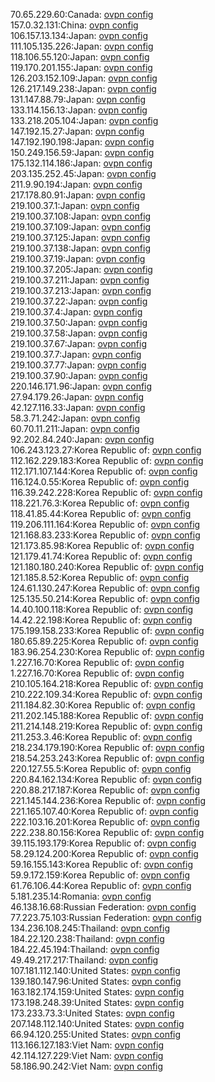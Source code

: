 70.65.229.60:Canada: [ovpn config](vpn/70_65_229_60.ovpn)  
157.0.32.131:China: [ovpn config](vpn/157_0_32_131.ovpn)  
106.157.13.134:Japan: [ovpn config](vpn/106_157_13_134.ovpn)  
111.105.135.226:Japan: [ovpn config](vpn/111_105_135_226.ovpn)  
118.106.55.120:Japan: [ovpn config](vpn/118_106_55_120.ovpn)  
119.170.201.155:Japan: [ovpn config](vpn/119_170_201_155.ovpn)  
126.203.152.109:Japan: [ovpn config](vpn/126_203_152_109.ovpn)  
126.217.149.238:Japan: [ovpn config](vpn/126_217_149_238.ovpn)  
131.147.88.79:Japan: [ovpn config](vpn/131_147_88_79.ovpn)  
133.114.156.13:Japan: [ovpn config](vpn/133_114_156_13.ovpn)  
133.218.205.104:Japan: [ovpn config](vpn/133_218_205_104.ovpn)  
147.192.15.27:Japan: [ovpn config](vpn/147_192_15_27.ovpn)  
147.192.190.198:Japan: [ovpn config](vpn/147_192_190_198.ovpn)  
150.249.156.59:Japan: [ovpn config](vpn/150_249_156_59.ovpn)  
175.132.114.186:Japan: [ovpn config](vpn/175_132_114_186.ovpn)  
203.135.252.45:Japan: [ovpn config](vpn/203_135_252_45.ovpn)  
211.9.90.194:Japan: [ovpn config](vpn/211_9_90_194.ovpn)  
217.178.80.91:Japan: [ovpn config](vpn/217_178_80_91.ovpn)  
219.100.37.1:Japan: [ovpn config](vpn/219_100_37_1.ovpn)  
219.100.37.108:Japan: [ovpn config](vpn/219_100_37_108.ovpn)  
219.100.37.109:Japan: [ovpn config](vpn/219_100_37_109.ovpn)  
219.100.37.125:Japan: [ovpn config](vpn/219_100_37_125.ovpn)  
219.100.37.138:Japan: [ovpn config](vpn/219_100_37_138.ovpn)  
219.100.37.19:Japan: [ovpn config](vpn/219_100_37_19.ovpn)  
219.100.37.205:Japan: [ovpn config](vpn/219_100_37_205.ovpn)  
219.100.37.211:Japan: [ovpn config](vpn/219_100_37_211.ovpn)  
219.100.37.213:Japan: [ovpn config](vpn/219_100_37_213.ovpn)  
219.100.37.22:Japan: [ovpn config](vpn/219_100_37_22.ovpn)  
219.100.37.4:Japan: [ovpn config](vpn/219_100_37_4.ovpn)  
219.100.37.50:Japan: [ovpn config](vpn/219_100_37_50.ovpn)  
219.100.37.58:Japan: [ovpn config](vpn/219_100_37_58.ovpn)  
219.100.37.67:Japan: [ovpn config](vpn/219_100_37_67.ovpn)  
219.100.37.7:Japan: [ovpn config](vpn/219_100_37_7.ovpn)  
219.100.37.77:Japan: [ovpn config](vpn/219_100_37_77.ovpn)  
219.100.37.90:Japan: [ovpn config](vpn/219_100_37_90.ovpn)  
220.146.171.96:Japan: [ovpn config](vpn/220_146_171_96.ovpn)  
27.94.179.26:Japan: [ovpn config](vpn/27_94_179_26.ovpn)  
42.127.116.33:Japan: [ovpn config](vpn/42_127_116_33.ovpn)  
58.3.71.242:Japan: [ovpn config](vpn/58_3_71_242.ovpn)  
60.70.11.211:Japan: [ovpn config](vpn/60_70_11_211.ovpn)  
92.202.84.240:Japan: [ovpn config](vpn/92_202_84_240.ovpn)  
106.243.123.27:Korea Republic of: [ovpn config](vpn/106_243_123_27.ovpn)  
112.162.229.183:Korea Republic of: [ovpn config](vpn/112_162_229_183.ovpn)  
112.171.107.144:Korea Republic of: [ovpn config](vpn/112_171_107_144.ovpn)  
116.124.0.55:Korea Republic of: [ovpn config](vpn/116_124_0_55.ovpn)  
116.39.242.228:Korea Republic of: [ovpn config](vpn/116_39_242_228.ovpn)  
118.221.76.3:Korea Republic of: [ovpn config](vpn/118_221_76_3.ovpn)  
118.41.85.44:Korea Republic of: [ovpn config](vpn/118_41_85_44.ovpn)  
119.206.111.164:Korea Republic of: [ovpn config](vpn/119_206_111_164.ovpn)  
121.168.83.233:Korea Republic of: [ovpn config](vpn/121_168_83_233.ovpn)  
121.173.85.98:Korea Republic of: [ovpn config](vpn/121_173_85_98.ovpn)  
121.179.41.74:Korea Republic of: [ovpn config](vpn/121_179_41_74.ovpn)  
121.180.180.240:Korea Republic of: [ovpn config](vpn/121_180_180_240.ovpn)  
121.185.8.52:Korea Republic of: [ovpn config](vpn/121_185_8_52.ovpn)  
124.61.130.247:Korea Republic of: [ovpn config](vpn/124_61_130_247.ovpn)  
125.135.50.214:Korea Republic of: [ovpn config](vpn/125_135_50_214.ovpn)  
14.40.100.118:Korea Republic of: [ovpn config](vpn/14_40_100_118.ovpn)  
14.42.22.198:Korea Republic of: [ovpn config](vpn/14_42_22_198.ovpn)  
175.199.158.233:Korea Republic of: [ovpn config](vpn/175_199_158_233.ovpn)  
180.65.89.225:Korea Republic of: [ovpn config](vpn/180_65_89_225.ovpn)  
183.96.254.230:Korea Republic of: [ovpn config](vpn/183_96_254_230.ovpn)  
1.227.16.70:Korea Republic of: [ovpn config](vpn/1_227_16_70.ovpn)  
1.227.16.70:Korea Republic of: [ovpn config](vpn/1_227_16_70.ovpn)  
210.105.164.218:Korea Republic of: [ovpn config](vpn/210_105_164_218.ovpn)  
210.222.109.34:Korea Republic of: [ovpn config](vpn/210_222_109_34.ovpn)  
211.184.82.30:Korea Republic of: [ovpn config](vpn/211_184_82_30.ovpn)  
211.202.145.188:Korea Republic of: [ovpn config](vpn/211_202_145_188.ovpn)  
211.214.148.219:Korea Republic of: [ovpn config](vpn/211_214_148_219.ovpn)  
211.253.3.46:Korea Republic of: [ovpn config](vpn/211_253_3_46.ovpn)  
218.234.179.190:Korea Republic of: [ovpn config](vpn/218_234_179_190.ovpn)  
218.54.253.243:Korea Republic of: [ovpn config](vpn/218_54_253_243.ovpn)  
220.127.55.5:Korea Republic of: [ovpn config](vpn/220_127_55_5.ovpn)  
220.84.162.134:Korea Republic of: [ovpn config](vpn/220_84_162_134.ovpn)  
220.88.217.187:Korea Republic of: [ovpn config](vpn/220_88_217_187.ovpn)  
221.145.144.236:Korea Republic of: [ovpn config](vpn/221_145_144_236.ovpn)  
221.165.107.40:Korea Republic of: [ovpn config](vpn/221_165_107_40.ovpn)  
222.103.16.201:Korea Republic of: [ovpn config](vpn/222_103_16_201.ovpn)  
222.238.80.156:Korea Republic of: [ovpn config](vpn/222_238_80_156.ovpn)  
39.115.193.179:Korea Republic of: [ovpn config](vpn/39_115_193_179.ovpn)  
58.29.124.200:Korea Republic of: [ovpn config](vpn/58_29_124_200.ovpn)  
59.16.155.143:Korea Republic of: [ovpn config](vpn/59_16_155_143.ovpn)  
59.9.172.159:Korea Republic of: [ovpn config](vpn/59_9_172_159.ovpn)  
61.76.106.44:Korea Republic of: [ovpn config](vpn/61_76_106_44.ovpn)  
5.181.235.14:Romania: [ovpn config](vpn/5_181_235_14.ovpn)  
46.138.16.68:Russian Federation: [ovpn config](vpn/46_138_16_68.ovpn)  
77.223.75.103:Russian Federation: [ovpn config](vpn/77_223_75_103.ovpn)  
134.236.108.245:Thailand: [ovpn config](vpn/134_236_108_245.ovpn)  
184.22.120.238:Thailand: [ovpn config](vpn/184_22_120_238.ovpn)  
184.22.45.194:Thailand: [ovpn config](vpn/184_22_45_194.ovpn)  
49.49.217.217:Thailand: [ovpn config](vpn/49_49_217_217.ovpn)  
107.181.112.140:United States: [ovpn config](vpn/107_181_112_140.ovpn)  
139.180.147.96:United States: [ovpn config](vpn/139_180_147_96.ovpn)  
163.182.174.159:United States: [ovpn config](vpn/163_182_174_159.ovpn)  
173.198.248.39:United States: [ovpn config](vpn/173_198_248_39.ovpn)  
173.233.73.3:United States: [ovpn config](vpn/173_233_73_3.ovpn)  
207.148.112.140:United States: [ovpn config](vpn/207_148_112_140.ovpn)  
66.94.120.255:United States: [ovpn config](vpn/66_94_120_255.ovpn)  
113.166.127.183:Viet Nam: [ovpn config](vpn/113_166_127_183.ovpn)  
42.114.127.229:Viet Nam: [ovpn config](vpn/42_114_127_229.ovpn)  
58.186.90.242:Viet Nam: [ovpn config](vpn/58_186_90_242.ovpn)  

